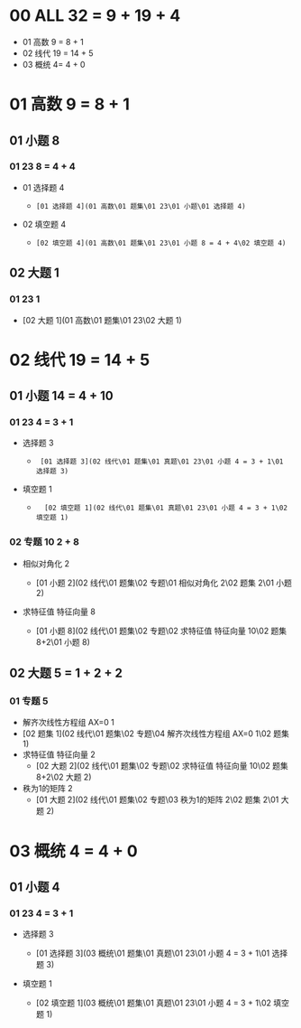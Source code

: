 # 00 ALL 32 = 9 + 19 + 4

* 01 高数 9 = 8 + 1
* 02 线代 19 = 14 + 5
* 03 概统 4= 4 + 0



# 01 高数 9 = 8 + 1



## 01 小题 8



### 01 23 8 = 4 + 4

* 01 选择题  4
  *     [01 选择题 4](01 高数\01 题集\01 23\01 小题\01 选择题 4) 
* 02 填空题 4
  *     [02 填空题 4](01 高数\01 题集\01 23\01 小题 8 = 4 + 4\02 填空题 4) 



## 02 大题 1



### 01 23 1 

*  [02 大题 1](01 高数\01 题集\01 23\02 大题 1) 




# 02 线代 19 = 14 + 5



## 01 小题 14 = 4 + 10



### 01 23 4 = 3 + 1

* 选择题  3
  *      [01 选择题 3](02 线代\01 题集\01 真题\01 23\01 小题 4 = 3 + 1\01 选择题 3) 
* 填空题 1
  *       [02 填空题 1](02 线代\01 题集\01 真题\01 23\01 小题 4 = 3 + 1\02 填空题 1) 

### 02 专题 10 2 + 8

* 相似对角化 2
  *    [01 小题 2](02 线代\01 题集\02 专题\01 相似对角化 2\02 题集 2\01 小题 2) 
  
* 求特征值 特征向量 8
  *   [01 小题 8](02 线代\01 题集\02 专题\02 求特征值 特征向量 10\02 题集 8+2\01 小题 8) 
  
  




## 02 大题 5 = 1 + 2 + 2



### 01 专题 5

*  解齐次线性方程组 AX=0 1
  *   [02 题集 1](02 线代\01 题集\02 专题\04 解齐次线性方程组 AX=0 1\02 题集 1) 
*  求特征值 特征向量 2
   *    [02 大题 2](02 线代\01 题集\02 专题\02 求特征值 特征向量 10\02 题集 8+2\02 大题 2) 
*  秩为1的矩阵 2
   *   [01 大题 2](02 线代\01 题集\02 专题\03 秩为1的矩阵 2\02 题集 2\01 大题 2) 





# 03 概统 4 =  4 + 0



## 01 小题 4



### 01 23 4 = 3 + 1

* 选择题 3

  *   [01 选择题 3](03 概统\01 题集\01 真题\01 23\01 小题 4 = 3 + 1\01 选择题 3) 
* 填空题 1
  *  [02 填空题 1](03 概统\01 题集\01 真题\01 23\01 小题 4 = 3 + 1\02 填空题 1) 
